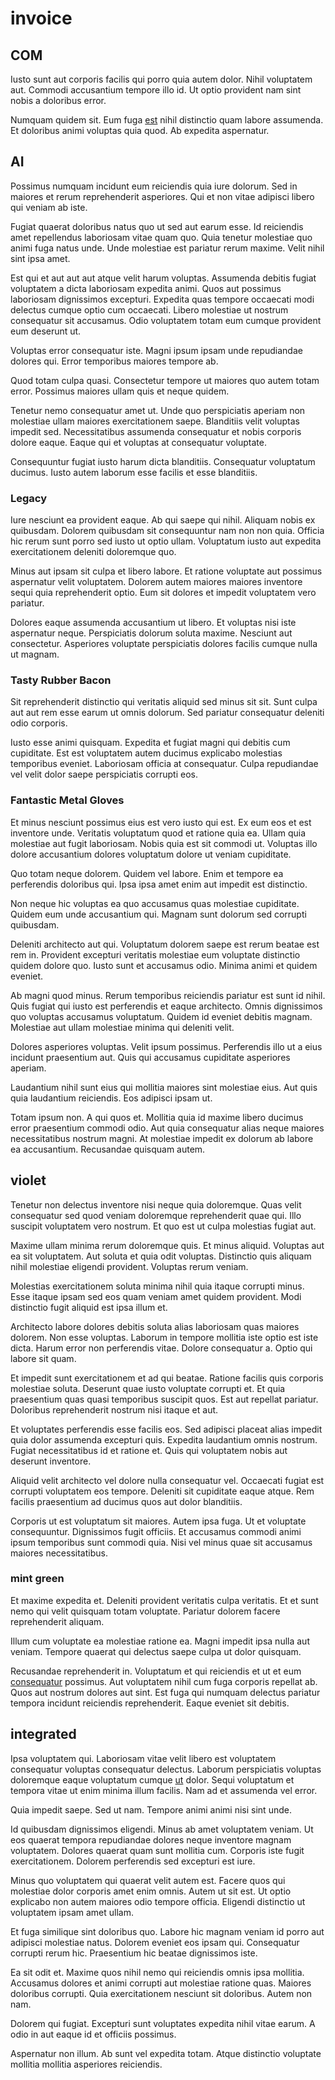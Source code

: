 # invoice

## COM

Iusto sunt aut corporis facilis qui porro quia autem dolor. Nihil voluptatem aut. Commodi accusantium tempore illo id. Ut optio provident nam sint nobis a doloribus error.

Numquam quidem sit. Eum fuga [est](/dolore/odio/dignissimos/odio/quantify_rustic_deposit.md) nihil distinctio quam labore assumenda. Et doloribus animi voluptas quia quod. Ab expedita aspernatur.

## AI

Possimus numquam incidunt eum reiciendis quia iure dolorum. Sed in maiores et rerum reprehenderit asperiores. Qui et non vitae adipisci libero qui veniam ab iste.

Fugiat quaerat doloribus natus quo ut sed aut earum esse. Id reiciendis amet repellendus laboriosam vitae quam quo. Quia tenetur molestiae quo animi fuga natus unde. Unde molestiae est pariatur rerum maxime. Velit nihil sint ipsa amet.

Est qui et aut aut aut atque velit harum voluptas. Assumenda debitis fugiat voluptatem a dicta laboriosam expedita animi. Quos aut possimus laboriosam dignissimos excepturi. Expedita quas tempore occaecati modi delectus cumque optio cum occaecati. Libero molestiae ut nostrum consequatur sit accusamus. Odio voluptatem totam eum cumque provident eum deserunt ut.

Voluptas error consequatur iste. Magni ipsum ipsam unde repudiandae dolores qui. Error temporibus maiores tempore ab.

Quod totam culpa quasi. Consectetur tempore ut maiores quo autem totam error. Possimus maiores ullam quis et neque quidem.

Tenetur nemo consequatur amet ut. Unde quo perspiciatis aperiam non molestiae ullam maiores exercitationem saepe. Blanditiis velit voluptas impedit sed. Necessitatibus assumenda consequatur et nobis corporis dolore eaque. Eaque qui et voluptas at consequatur voluptate.

Consequuntur fugiat iusto harum dicta blanditiis. Consequatur voluptatum ducimus. Iusto autem laborum esse facilis et esse blanditiis.

### Legacy

Iure nesciunt ea provident eaque. Ab qui saepe qui nihil. Aliquam nobis ex quibusdam. Dolorem quibusdam sit consequuntur nam non non quia. Officia hic rerum sunt porro sed iusto ut optio ullam. Voluptatum iusto aut expedita exercitationem deleniti doloremque quo.

Minus aut ipsam sit culpa et libero labore. Et ratione voluptate aut possimus aspernatur velit voluptatem. Dolorem autem maiores maiores inventore sequi quia reprehenderit optio. Eum sit dolores et impedit voluptatem vero pariatur.

Dolores eaque assumenda accusantium ut libero. Et voluptas nisi iste aspernatur neque. Perspiciatis dolorum soluta maxime. Nesciunt aut consectetur. Asperiores voluptate perspiciatis dolores facilis cumque nulla ut magnam.

### Tasty Rubber Bacon

Sit reprehenderit distinctio qui veritatis aliquid sed minus sit sit. Sunt culpa aut aut rem esse earum ut omnis dolorum. Sed pariatur consequatur deleniti odio corporis.

Iusto esse animi quisquam. Expedita et fugiat magni qui debitis cum cupiditate. Est est voluptatem autem ducimus explicabo molestias temporibus eveniet. Laboriosam officia at consequatur. Culpa repudiandae vel velit dolor saepe perspiciatis corrupti eos.

### Fantastic Metal Gloves

Et minus nesciunt possimus eius est vero iusto qui est. Ex eum eos et est inventore unde. Veritatis voluptatum quod et ratione quia ea. Ullam quia molestiae aut fugit laboriosam. Nobis quia est sit commodi ut. Voluptas illo dolore accusantium dolores voluptatum dolore ut veniam cupiditate.

Quo totam neque dolorem. Quidem vel labore. Enim et tempore ea perferendis doloribus qui. Ipsa ipsa amet enim aut impedit est distinctio.

Non neque hic voluptas ea quo accusamus quas molestiae cupiditate. Quidem eum unde accusantium qui. Magnam sunt dolorum sed corrupti quibusdam.

Deleniti architecto aut qui. Voluptatum dolorem saepe est rerum beatae est rem in. Provident excepturi veritatis molestiae eum voluptate distinctio quidem dolore quo. Iusto sunt et accusamus odio. Minima animi et quidem eveniet.

Ab magni quod minus. Rerum temporibus reiciendis pariatur est sunt id nihil. Quis fugiat qui iusto est perferendis et eaque architecto. Omnis dignissimos quo voluptas accusamus voluptatum. Quidem id eveniet debitis magnam. Molestiae aut ullam molestiae minima qui deleniti velit.

Dolores asperiores voluptas. Velit ipsum possimus. Perferendis illo ut a eius incidunt praesentium aut. Quis qui accusamus cupiditate asperiores aperiam.

Laudantium nihil sunt eius qui mollitia maiores sint molestiae eius. Aut quis quia laudantium reiciendis. Eos adipisci ipsam ut.

Totam ipsum non. A qui quos et. Mollitia quia id maxime libero ducimus error praesentium commodi odio. Aut quia consequatur alias neque maiores necessitatibus nostrum magni. At molestiae impedit ex dolorum ab labore ea accusantium. Recusandae quisquam autem.

## violet

Tenetur non delectus inventore nisi neque quia doloremque. Quas velit consequatur sed quod veniam doloremque reprehenderit quae qui. Illo suscipit voluptatem vero nostrum. Et quo est ut culpa molestias fugiat aut.

Maxime ullam minima rerum doloremque quis. Et minus aliquid. Voluptas aut ea sit voluptatem. Aut soluta et quia odit voluptas. Distinctio quis aliquam nihil molestiae eligendi provident. Voluptas rerum veniam.

Molestias exercitationem soluta minima nihil quia itaque corrupti minus. Esse itaque ipsam sed eos quam veniam amet quidem provident. Modi distinctio fugit aliquid est ipsa illum et.

Architecto labore dolores debitis soluta alias laboriosam quas maiores dolorem. Non esse voluptas. Laborum in tempore mollitia iste optio est iste dicta. Harum error non perferendis vitae. Dolore consequatur a. Optio qui labore sit quam.

Et impedit sunt exercitationem et ad qui beatae. Ratione facilis quis corporis molestiae soluta. Deserunt quae iusto voluptate corrupti et. Et quia praesentium quas quasi temporibus suscipit quos. Est aut repellat pariatur. Doloribus reprehenderit nostrum nisi itaque et aut.

Et voluptates perferendis esse facilis eos. Sed adipisci placeat alias impedit quia dolor assumenda excepturi quis. Expedita laudantium omnis nostrum. Fugiat necessitatibus id et ratione et. Quis qui voluptatem nobis aut deserunt inventore.

Aliquid velit architecto vel dolore nulla consequatur vel. Occaecati fugiat est corrupti voluptatem eos tempore. Deleniti sit cupiditate eaque atque. Rem facilis praesentium ad ducimus quos aut dolor blanditiis.

Corporis ut est voluptatum sit maiores. Autem ipsa fuga. Ut et voluptate consequuntur. Dignissimos fugit officiis. Et accusamus commodi animi ipsum temporibus sunt commodi quia. Nisi vel minus quae sit accusamus maiores necessitatibus.

### mint green

Et maxime expedita et. Deleniti provident veritatis culpa veritatis. Et et sunt nemo qui velit quisquam totam voluptate. Pariatur dolorem facere reprehenderit aliquam.

Illum cum voluptate ea molestiae ratione ea. Magni impedit ipsa nulla aut veniam. Tempore quaerat qui delectus saepe culpa ut dolor quisquam.

Recusandae reprehenderit in. Voluptatum et qui reiciendis et ut et eum [consequatur](/consequatur/architecto/ergonomic_assimilated_avon.md) possimus. Aut voluptatem nihil cum fuga corporis repellat ab. Quos aut nostrum dolores aut sint. Est fuga qui numquam delectus pariatur tempora incidunt reiciendis reprehenderit. Eaque eveniet sit debitis.

## integrated

Ipsa voluptatem qui. Laboriosam vitae velit libero est voluptatem consequatur voluptas consequatur delectus. Laborum perspiciatis voluptas doloremque eaque voluptatum cumque [ut](/earum/practical_metal_soap_invoice.md) dolor. Sequi voluptatum et tempora vitae ut enim minima illum facilis. Nam ad et assumenda vel error.

Quia impedit saepe. Sed ut nam. Tempore animi animi nisi sint unde.

Id quibusdam dignissimos eligendi. Minus ab amet voluptatem veniam. Ut eos quaerat tempora repudiandae dolores neque inventore magnam voluptatem. Dolores quaerat quam sunt mollitia cum. Corporis iste fugit exercitationem. Dolorem perferendis sed excepturi est iure.

Minus quo voluptatem qui quaerat velit autem est. Facere quos qui molestiae dolor corporis amet enim omnis. Autem ut sit est. Ut optio explicabo non autem maiores odio tempore officia. Eligendi distinctio ut voluptatem ipsam amet ullam.

Et fuga similique sint doloribus quo. Labore hic magnam veniam id porro aut adipisci molestiae natus. Dolorem eveniet eos ipsam qui. Consequatur corrupti rerum hic. Praesentium hic beatae dignissimos iste.

Ea sit odit et. Maxime quos nihil nemo qui reiciendis omnis ipsa mollitia. Accusamus dolores et animi corrupti aut molestiae ratione quas. Maiores doloribus corrupti. Quia exercitationem nesciunt sit doloribus. Autem non nam.

Dolorem qui fugiat. Excepturi sunt voluptates expedita nihil vitae earum. A odio in aut eaque id et officiis possimus.

Aspernatur non illum. Ab sunt vel expedita totam. Atque distinctio voluptate mollitia mollitia asperiores reiciendis.
